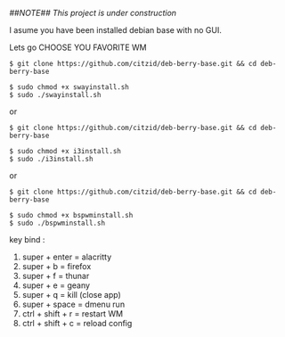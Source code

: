 
*##NOTE##*
_This project is under construction_

I asume you have been installed debian base with no GUI.

Lets go
CHOOSE YOU FAVORITE WM

  ```
  $ git clone https://github.com/citzid/deb-berry-base.git && cd deb-berry-base

  $ sudo chmod +x swayinstall.sh
  $ sudo ./swayinstall.sh
  ```

  or
  ```
  $ git clone https://github.com/citzid/deb-berry-base.git && cd deb-berry-base

  $ sudo chmod +x i3install.sh
  $ sudo ./i3install.sh
  ```


  or
  ```
  $ git clone https://github.com/citzid/deb-berry-base.git && cd deb-berry-base

  $ sudo chmod +x bspwminstall.sh
  $ sudo ./bspwminstall.sh
  ```


key bind :
1. super + enter = alacritty
2. super + b = firefox
3. super + f = thunar
4. super + e = geany
5. super + q = kill (close app)
6. super + space = dmenu run
7. ctrl + shift + r = restart WM
8. ctrl + shift + c = reload config


